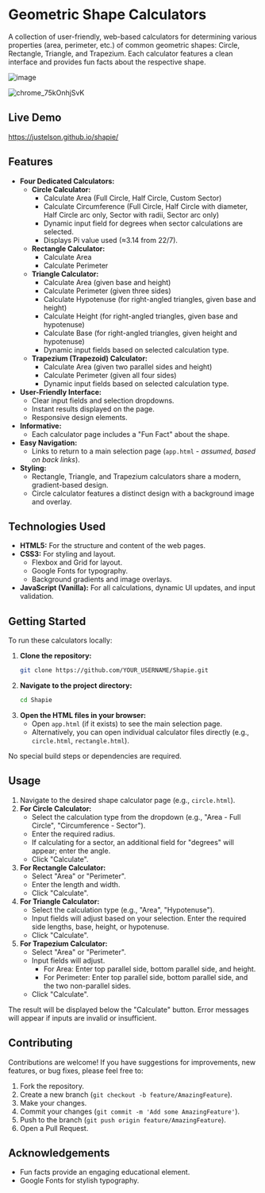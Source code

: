 # Geometric Shape Calculators

A collection of user-friendly, web-based calculators for determining various properties (area, perimeter, etc.) of common geometric shapes: Circle, Rectangle, Triangle, and Trapezium. Each calculator features a clean interface and provides fun facts about the respective shape.

![image](https://github.com/user-attachments/assets/2321422c-474c-4882-8a18-295741c19773)

![chrome_75kOnhjSvK](https://github.com/user-attachments/assets/64f21041-0b77-4161-b511-180a0f307622)


## Live Demo


https://justelson.github.io/shapie/  

## Features

*   **Four Dedicated Calculators:**
    *   **Circle Calculator:**
        *   Calculate Area (Full Circle, Half Circle, Custom Sector)
        *   Calculate Circumference (Full Circle, Half Circle with diameter, Half Circle arc only, Sector with radii, Sector arc only)
        *   Dynamic input field for degrees when sector calculations are selected.
        *   Displays Pi value used (≈3.14 from 22/7).
    *   **Rectangle Calculator:**
        *   Calculate Area
        *   Calculate Perimeter
    *   **Triangle Calculator:**
        *   Calculate Area (given base and height)
        *   Calculate Perimeter (given three sides)
        *   Calculate Hypotenuse (for right-angled triangles, given base and height)
        *   Calculate Height (for right-angled triangles, given base and hypotenuse)
        *   Calculate Base (for right-angled triangles, given height and hypotenuse)
        *   Dynamic input fields based on selected calculation type.
    *   **Trapezium (Trapezoid) Calculator:**
        *   Calculate Area (given two parallel sides and height)
        *   Calculate Perimeter (given all four sides)
        *   Dynamic input fields based on selected calculation type.
*   **User-Friendly Interface:**
    *   Clear input fields and selection dropdowns.
    *   Instant results displayed on the page.
    *   Responsive design elements.
*   **Informative:**
    *   Each calculator page includes a "Fun Fact" about the shape.
*   **Easy Navigation:**
    *   Links to return to a main selection page (`app.html` - *assumed, based on back links*).
*   **Styling:**
    *   Rectangle, Triangle, and Trapezium calculators share a modern, gradient-based design.
    *   Circle calculator features a distinct design with a background image and overlay.

## Technologies Used

*   **HTML5:** For the structure and content of the web pages.
*   **CSS3:** For styling and layout.
    *   Flexbox and Grid for layout.
    *   Google Fonts for typography.
    *   Background gradients and image overlays.
*   **JavaScript (Vanilla):** For all calculations, dynamic UI updates, and input validation.


## Getting Started

To run these calculators locally:

1.  **Clone the repository:**
    ```bash
    git clone https://github.com/YOUR_USERNAME/Shapie.git
    ```
2.  **Navigate to the project directory:**
    ```bash
    cd Shapie
    ```
3.  **Open the HTML files in your browser:**
    *   Open `app.html` (if it exists) to see the main selection page.
    *   Alternatively, you can open individual calculator files directly (e.g., `circle.html`, `rectangle.html`).

No special build steps or dependencies are required.

## Usage

1.  Navigate to the desired shape calculator page (e.g., `circle.html`).
2.  **For Circle Calculator:**
    *   Select the calculation type from the dropdown (e.g., "Area - Full Circle", "Circumference - Sector").
    *   Enter the required radius.
    *   If calculating for a sector, an additional field for "degrees" will appear; enter the angle.
    *   Click "Calculate".
3.  **For Rectangle Calculator:**
    *   Select "Area" or "Perimeter".
    *   Enter the length and width.
    *   Click "Calculate".
4.  **For Triangle Calculator:**
    *   Select the calculation type (e.g., "Area", "Hypotenuse").
    *   Input fields will adjust based on your selection. Enter the required side lengths, base, height, or hypotenuse.
    *   Click "Calculate".
5.  **For Trapezium Calculator:**
    *   Select "Area" or "Perimeter".
    *   Input fields will adjust.
        *   For Area: Enter top parallel side, bottom parallel side, and height.
        *   For Perimeter: Enter top parallel side, bottom parallel side, and the two non-parallel sides.
    *   Click "Calculate".

The result will be displayed below the "Calculate" button. Error messages will appear if inputs are invalid or insufficient.

## Contributing

Contributions are welcome! If you have suggestions for improvements, new features, or bug fixes, please feel free to:

1.  Fork the repository.
2.  Create a new branch (`git checkout -b feature/AmazingFeature`).
3.  Make your changes.
4.  Commit your changes (`git commit -m 'Add some AmazingFeature'`).
5.  Push to the branch (`git push origin feature/AmazingFeature`).
6.  Open a Pull Request.



## Acknowledgements

*   Fun facts provide an engaging educational element.
*   Google Fonts for stylish typography.
